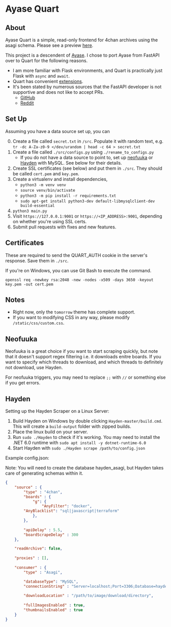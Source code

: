 # Ayase Quart


## About

Ayase Quart is a simple, read-only frontend for 4chan archives using the asagi schema. Please see a preview [here](preview/README.md).

This project is a descendent of [Ayase](https://github.com/bibanon/ayase). I chose to port Ayase from FastAPI over to Quart for the following reasons.

- I am more familiar with Flask environments, and Quart is practically just Flask with `async` and `await`.
- Quart has convenient [extensions](http://pgjones.gitlab.io/quart/how_to_guides/quart_extensions.html#quart-extensions).
- It's been stated by numerous sources that the FastAPI developer is not supportive and does not like to accept PRs.
  - [GitHub](https://github.com/tiangolo/fastapi/pulls)
  - [Reddit](https://www.reddit.com/r/Python/comments/xk6ppx/comment/ipd8c62/?utm_source=share&utm_medium=web2x&context=3)


## Set Up

Assuming you have a data source set up, you can

0. Create a file called `secret.txt` in `/src`. Populate it with random text, e.g. `tr -dc A-Za-z0-9 </dev/urandom | head -c 64 > secret.txt`
1. Create a file called `./src/configs.py` using `./rename_to_configs.py`
    - If you do not have a data source to point to, set up [neofuuka](https://github.com/bibanon/neofuuka-scraper) or [Hayden](https://github.com/bbepis/Hayden) with MySQL. See below for their details.
2. Create SSL certificates (see below) and put them in `./src`. They should be called `cert.pem` and `key.pem`.
3. Create a virtualenv and install dependencies,
	- `python3 -m venv venv`
	- `source venv/bin/activate`
	- `python3 -m pip install -r requirements.txt`
	- `sudo apt-get install python3-dev default-libmysqlclient-dev build-essential`
4. `python3 main.py`
5. Visit `https://127.0.0.1:9001` or `https://<IP_ADDRESS>:9001`, depending on whether you're using SSL certs.
6. Submit pull requests with fixes and new features.


## Certificates

These are required to send the QUART_AUTH cookie in the server's response. Save them in `./src`.

If you're on Windows, you can use Git Bash to execute the command.

`openssl req -newkey rsa:2048 -new -nodes -x509 -days 3650 -keyout key.pem -out cert.pem`


## Notes

- Right now, only the `tomorrow` theme has complete support.
- If you want to modifying CSS in any way, please modify `/static/css/custom.css`.


## Neofuuka

Neofuuka is a great choice if you want to start scraping quickly, but note that it doesn't support regex filtering i.e. it downloads enitre boards. If you want to specify which threads to download, and which threads to definitely not download, use Hayden.

For neofuuka triggers, you may need to replace `;;` with `//` or something else if you get errors.


## Hayden

Setting up the Hayden Scraper on a Linux Server:

1. Build Hayden on Windows by double clicking `Hayden-master/build.cmd`. This will create a `build-output` folder with zipped builds.
2. Place the linux build on your server.
3. Run `sudo ./Hayden` to check if it's working. You may need to install the .NET 6.0 runtime with `sudo apt install -y dotnet-runtime-6.0`
4. Start Hayden with `sudo ./Hayden scrape /path/to/config.json`

Example config.json:

Note: You will need to create the database hayden\_asagi, but Hayden takes care of generating schemas within it.

```json
{
	"source" : {
		"type" : "4chan",
		"boards" : {
			"g": {
				"AnyFilter": "docker",
        "AnyBlacklist": "sql|javascript|terraform"
			},
		},
		
		"apiDelay" : 5.5,
		"boardScrapeDelay" : 300
	},

	"readArchive": false,
	
	"proxies" : [],
	
	"consumer" : {
		"type" : "Asagi",

		"databaseType": "MySQL",
		"connectionString" : "Server=localhost;Port=3306;Database=hayden_asagi;Uid=USERNAME;Pwd=PASSWORD;",
		
		"downloadLocation" : "/path/to/image/download/directory",
		
		"fullImagesEnabled" : true,
		"thumbnailsEnabled" : true
	}
}
```
